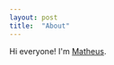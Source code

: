 ```yaml
---
layout: post
title:  "About"
---
```


Hi everyone! I'm [Matheus](https://www.linkedin.com/in/matheus-vervloet/).
